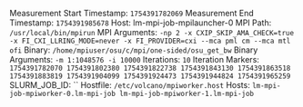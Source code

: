 Measurement Start Timestamp: `1754391782069`
Measurement End Timestamp: `1754391985678`
Host: lm-mpi-job-mpilauncher-0
MPI Path: `/usr/local/bin/mpirun`
MPI Arguments: `-np 2 -x CXIP_SKIP_AMA_CHECK=true -x FI_CXI_LLRING_MODE=never -x FI_PROVIDER=cxi --mca pml cm --mca mtl ofi`
Binary: `/home/mpiuser/osu/c/mpi/one-sided/osu_get_bw`
Binary Arguments: `-m 1:1048576 -i 10000`
Iterations: `10`
Iteration Markers: `1754391782070 1754391802380 1754391822738 1754391843130 1754391863518 1754391883819 1754391904099 1754391924473 1754391944824 1754391965259`
SLURM_JOB_ID: ``
Hostfile: `/etc/volcano/mpiworker.host`
Hosts: `lm-mpi-job-mpiworker-0.lm-mpi-job
lm-mpi-job-mpiworker-1.lm-mpi-job`
